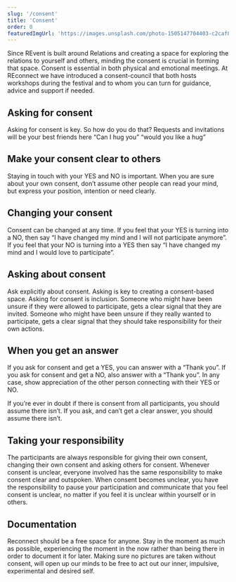 ```yaml
---
slug: '/consent'
title: 'Consent'
order: 0
featuredImgUrl: 'https://images.unsplash.com/photo-1505147704403-c2caf85db293?ixid=MnwxMjA3fDB8MHxwaG90by1wYWdlfHx8fGVufDB8fHx8&ixlib=rb-1.2.1&auto=format&fit=crop&w=1948&q=80'
---
```


Since REvent is built around Relations and creating a space for exploring the relations to yourself and others, minding the consent is crucial in forming that space. Consent is essential in both physical and emotional meetings. At REconnect we have introduced a consent-council that both hosts workshops during the festival and to whom you can turn for guidance, advice and support if needed.

<!-- You can contact the consent-council HERE -->

## Asking for consent

Asking for consent is key. So how do you do that? Requests and invitations will be your best friends here
“Can I hug you” “would you like a hug”

## Make your consent clear to others

Staying in touch with your YES and NO is important. When you are sure about your own consent, don’t assume other people can read your mind, but express your position, intention or need clearly.

## Changing your consent

Consent can be changed at any time. If you feel that your YES is turning into a NO, then say “I have changed my mind and I will not participate anymore”.
If you feel that your NO is turning into a YES then say “I have changed my mind and I would love to participate”.

## Asking about consent

Ask explicitly about consent. Asking is key to creating a consent-based space. Asking for consent is inclusion. Someone who might have been unsure if they were allowed to participate, gets a clear signal that they are invited. Someone who might have been unsure if they really wanted to participate, gets a clear signal that they should take responsibility for their own actions.

## When you get an answer

If you ask for consent and get a YES, you can answer with a “Thank you”. If you ask for consent and get a NO, also answer with a “Thank you”. In any case, show appreciation of the other person connecting with their YES or NO.

If you’re ever in doubt if there is consent from all participants, you should assume there isn’t. If you ask, and can’t get a clear answer, you should assume there isn’t.

## Taking your responsibility

The participants are always responsible for giving their own consent, changing their own consent and asking others for consent. Whenever consent is unclear, everyone involved has the same responsibility to make consent clear and outspoken. When consent becomes unclear, you have the responsibility to pause your participation and communicate that you feel consent is unclear, no matter if you feel it is unclear within yourself or in others.

## Documentation

Reconnect should be a free space for anyone. Stay in the moment as much as possible, experiencing the moment in the now rather than being there in order to document it for later. Making sure no pictures are taken without consent, will open up our minds to be free to act out our inner, impulsive, experimental and desired self.
